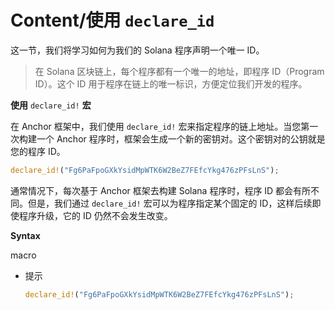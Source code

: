 # Content/**使用 `declare_id`**

这一节，我们将学习如何为我们的 Solana 程序声明一个唯一 ID。

> 在 Solana 区块链上，每个程序都有一个唯一的地址，即程序 ID（Program ID）。这个 ID 用于程序在链上的唯一标识，方便定位我们开发的程序。
> 

**使用** `declare_id!` **宏**

在 Anchor 框架中，我们使用 `declare_id!` 宏来指定程序的链上地址。当您第一次构建一个 Anchor 程序时，框架会生成一个新的密钥对。这个密钥对的公钥就是您的程序 ID。

```rust
declare_id!("Fg6PaFpoGXkYsidMpWTK6W2BeZ7FEfcYkg476zPFsLnS");
```

通常情况下，每次基于 Anchor 框架去构建 Solana 程序时，程序 ID 都会有所不同。但是，我们通过 `declare_id!` 宏可以为程序指定某个固定的 ID，这样后续即使程序升级，它的 ID 仍然不会发生改变。

**Syntax** 

macro

- 提示
    
    ```rust
    declare_id!("Fg6PaFpoGXkYsidMpWTK6W2BeZ7FEfcYkg476zPFsLnS");
    ```